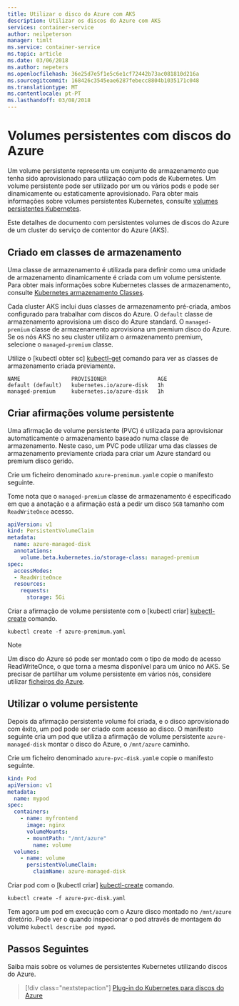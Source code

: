 ```yaml
---
title: Utilizar o disco do Azure com AKS
description: Utilizar os discos do Azure com AKS
services: container-service
author: neilpeterson
manager: timlt
ms.service: container-service
ms.topic: article
ms.date: 03/06/2018
ms.author: nepeters
ms.openlocfilehash: 36e25d7e5f1e5c6e1cf72442b73ac081810d216a
ms.sourcegitcommit: 168426c3545eae6287febecc8804b1035171c048
ms.translationtype: MT
ms.contentlocale: pt-PT
ms.lasthandoff: 03/08/2018
---
```

# <a name="persistent-volumes-with-azure-disks"></a>Volumes persistentes com discos do Azure

Um volume persistente representa um conjunto de armazenamento que tenha sido aprovisionado para utilização com pods de Kubernetes. Um volume persistente pode ser utilizado por um ou vários pods e pode ser dinamicamente ou estaticamente aprovisionado. Para obter mais informações sobre volumes persistentes Kubernetes, consulte [volumes persistentes Kubernetes][kubernetes-volumes].

Este detalhes de documento com persistentes volumes de discos do Azure de um cluster do serviço de contentor do Azure (AKS).

## <a name="built-in-storage-classes"></a>Criado em classes de armazenamento

Uma classe de armazenamento é utilizada para definir como uma unidade de armazenamento dinamicamente é criada com um volume persistente. Para obter mais informações sobre Kubernetes classes de armazenamento, consulte [Kubernetes armazenamento Classes][kubernetes-storage-classes].

Cada cluster AKS inclui duas classes de armazenamento pré-criada, ambos configurado para trabalhar com discos do Azure. O `default` classe de armazenamento aprovisiona um disco do Azure standard. O `managed-premium` classe de armazenamento aprovisiona um premium disco do Azure. Se os nós AKS no seu cluster utilizam o armazenamento premium, selecione o `managed-premium` classe.

Utilize o [kubectl obter sc] [ kubectl-get] comando para ver as classes de armazenamento criada previamente.

```console
NAME                PROVISIONER                AGE
default (default)   kubernetes.io/azure-disk   1h
managed-premium     kubernetes.io/azure-disk   1h
```

## <a name="create-persistent-volume-claim"></a>Criar afirmações volume persistente

Uma afirmação de volume persistente (PVC) é utilizada para aprovisionar automaticamente o armazenamento baseado numa classe de armazenamento. Neste caso, um PVC pode utilizar uma das classes de armazenamento previamente criada para criar um Azure standard ou premium disco gerido.

Crie um ficheiro denominado `azure-premimum.yaml`e copie o manifesto seguinte.

Tome nota que o `managed-premium` classe de armazenamento é especificado em que a anotação e a afirmação está a pedir um disco `5GB` tamanho com `ReadWriteOnce` acesso. 

```yaml
apiVersion: v1
kind: PersistentVolumeClaim
metadata:
  name: azure-managed-disk
  annotations:
    volume.beta.kubernetes.io/storage-class: managed-premium
spec:
  accessModes:
  - ReadWriteOnce
  resources:
    requests:
      storage: 5Gi
```

Criar a afirmação de volume persistente com o [kubectl criar] [ kubectl-create] comando.

```azurecli-interactive
kubectl create -f azure-premimum.yaml
```

> [!NOTE]
> Um disco do Azure só pode ser montado com o tipo de modo de acesso ReadWriteOnce, o que torna a mesma disponível para um único nó AKS. Se precisar de partilhar um volume persistente em vários nós, considere utilizar [ficheiros do Azure][azure-files-pvc].

## <a name="using-the-persistent-volume"></a>Utilizar o volume persistente

Depois da afirmação persistente volume foi criada, e o disco aprovisionado com êxito, um pod pode ser criado com acesso ao disco. O manifesto seguinte cria um pod que utiliza a afirmação de volume persistente `azure-managed-disk` montar o disco do Azure, o `/mnt/azure` caminho. 

Crie um ficheiro denominado `azure-pvc-disk.yaml`e copie o manifesto seguinte.

```yaml
kind: Pod
apiVersion: v1
metadata:
  name: mypod
spec:
  containers:
    - name: myfrontend
      image: nginx
      volumeMounts:
      - mountPath: "/mnt/azure"
        name: volume
  volumes:
    - name: volume
      persistentVolumeClaim:
        claimName: azure-managed-disk
```

Criar pod com o [kubectl criar] [ kubectl-create] comando.

```azurecli-interactive
kubectl create -f azure-pvc-disk.yaml
```

Tem agora um pod em execução com o Azure disco montado no `/mnt/azure` diretório. Pode ver o quando inspecionar o pod através de montagem do volume `kubectl describe pod mypod`.

## <a name="next-steps"></a>Passos Seguintes

Saiba mais sobre os volumes de persistentes Kubernetes utilizando discos do Azure.

> [!div class="nextstepaction"]
> [Plug-in do Kubernetes para discos do Azure][kubernetes-disk]

<!-- LINKS - external -->
[access-modes]: https://kubernetes.io/docs/concepts/storage/persistent-volumes/#access-modes
[kubectl-create]: https://kubernetes.io/docs/reference/generated/kubectl/kubectl-commands#create
[kubectl-get]: https://kubernetes.io/docs/reference/generated/kubectl/kubectl-commands#get
[kubernetes-disk]: https://kubernetes.io/docs/concepts/storage/storage-classes/#new-azure-disk-storage-class-starting-from-v172
[kubernetes-storage-classes]: https://kubernetes.io/docs/concepts/storage/storage-classes/
[kubernetes-volumes]: https://kubernetes.io/docs/concepts/storage/persistent-volumes/

<!-- LINKS - internal -->
[azure-files-pvc]: azure-files-dynamic-pv.md
[premium-storage]: ../virtual-machines/windows/premium-storage.md